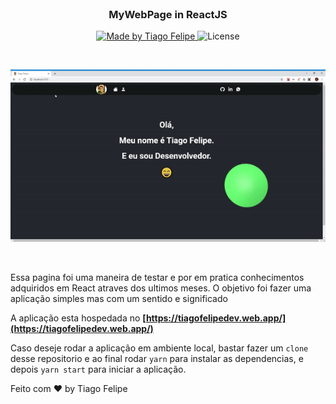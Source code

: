 <br/>
<h3 align="center">
  MyWebPage in ReactJS
</h3>

<p align="center">
  <a href="https://www.linkedin.com/in/tiago-felipe-sanches-vieira-457764139/r">
    <img alt="Made by Tiago Felipe" src="https://img.shields.io/badge/made%20by-Tiago%20Felipe-%2304D361">
  </a>

  <img alt="License" src="https://img.shields.io/badge/license-MIT-%2304D361">
</p>

<br/>

![Aplication Demo](demo/demo.gif)

<br/>

<p>Essa pagina foi uma maneira de testar e por em pratica conhecimentos adquiridos em React atraves dos ultimos meses. O objetivo foi fazer uma aplicação simples mas com um sentido e significado<p/>

A aplicação esta hospedada no **[https://tiagofelipedev.web.app/](https://tiagofelipedev.web.app/)**

Caso deseje rodar a aplicação em ambiente local, bastar fazer um `clone` desse repositorio e ao final rodar `yarn` para instalar as dependencias, e depois `yarn start` para iniciar a aplicação.


Feito com ❤️ by Tiago Felipe

